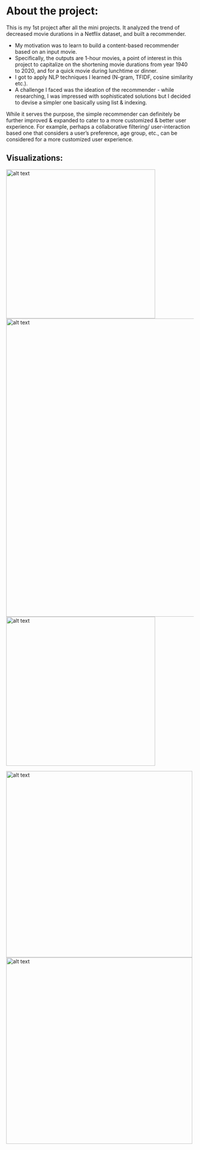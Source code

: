 # About the project:

This is my 1st project after all the mini projects. It analyzed the trend of decreased movie durations in a Netflix dataset, and built a recommender. 

- My motivation was to learn to build a content-based recommender based on an input movie. 
- Specifically, the outputs are 1-hour movies, a point of interest in this project to capitalize on the shortening movie durations from year 1940 to 2020, 
and for a quick movie during lunchtime or dinner. 
- I got to apply NLP techniques I learned (N-gram, TFIDF, cosine similarity etc.). 
- A challenge I faced was the ideation of the recommender - while researching, I was impressed with sophisticated solutions but I decided to devise a simpler one basically using list & indexing. 

While it serves the purpose, the simple recommender can definitely be further improved & expanded to cater to a more customized & better user experience. 
For example, perhaps a collaborative filtering/ user-interaction based one that considers a user’s preference, age group, etc., can be considered for a more 
customized user experience. 

## Visualizations:
<img src="https://github.com/nouzen-dev/ML_NLP/blob/main/1_Investigating Netflix Movies Durations/images/why.jpg" alt="alt text" width="400"/> <img src="https://github.com/nouzen-dev/ML_NLP/blob/main/1_Investigating Netflix Movies Durations/images/barchart.JPG" alt="alt text" width="800"/>
<img src="https://github.com/nouzen-dev/ML_NLP/blob/main/1_Investigating Netflix Movies Durations/images/wordcloud.JPG" alt="alt text" width="400"/>

<img src="https://github.com/nouzen-dev/ML_NLP/blob/main/1_Investigating Netflix Movies Durations/images/recommender.JPG" alt="alt text" width="500"/>
<img src="https://github.com/nouzen-dev/ML_NLP/blob/main/1_Investigating Netflix Movies Durations/images/Content-based-filtering-vs-collaborative-filtering.png" alt="alt text" width="500"/>



